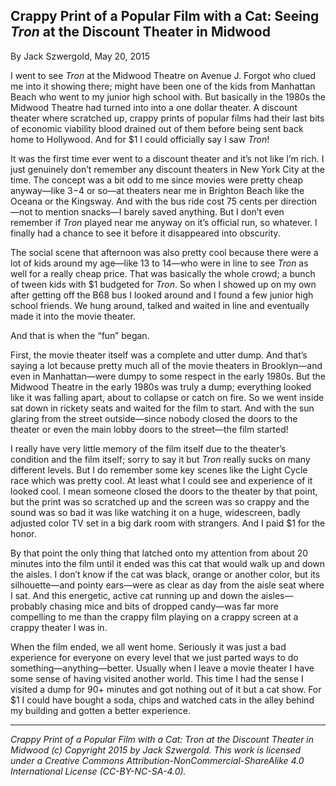 ## Crappy Print of a Popular Film with a Cat: Seeing *Tron* at the Discount Theater in Midwood

By Jack Szwergold, May 20, 2015

I went to see *Tron* at the Midwood Theatre on Avenue J. Forgot who clued me into it showing there; might have been one of the kids from Manhattan Beach who went to my junior high school with. But basically in the 1980s the Midwood Theatre had turned into into a one dollar theater. A discount theater where scratched up, crappy prints of popular films had their last bits of economic viability blood drained out of them before being sent back home to Hollywood. And for $1 I could officially say I saw *Tron*!

It was the first time ever went to a discount theater and it’s not like I’m rich. I just genuinely don’t remember any discount theaters in New York City at the time. The concept was a bit odd to me since movies were pretty cheap anyway—like $3-$4 or so—at theaters near me in Brighton Beach like the Oceana or the Kingsway. And with the bus ride cost 75 cents per direction—not to mention snacks—I barely saved anything. But I don’t even remember if *Tron* played near me anyway on it’s official run, so whatever. I finally had a chance to see it before it disappeared into obscurity.

The social scene that afternoon was also pretty cool because there were a lot of kids around my age—like 13 to 14—who were in line to see *Tron* as well for a really cheap price. That was basically the whole crowd; a bunch of tween kids with $1 budgeted for *Tron*. So when I showed up on my own after getting off the B68 bus I looked around and I found a few junior high school friends. We hung around, talked and waited in line and eventually made it into the movie theater.

And that is when the “fun” began.

First, the movie theater itself was a complete and utter dump. And that’s saying a lot because pretty much all of the movie theaters in Brooklyn—and even in Manhattan—were dumpy to some respect in the early 1980s. But the Midwood Theatre in the early 1980s was truly a dump; everything looked like it was falling apart, about to collapse or catch on fire. So we went inside sat down in rickety seats and waited for the film to start. And with the sun glaring from the street outside—since nobody closed the doors to the theater or even the main lobby doors to the street—the film started!

I really have very little memory of the film itself due to the theater’s condition and the film itself; sorry to say it but *Tron* really sucks on many different levels. But I do remember some key scenes like the Light Cycle race which was pretty cool. At least what I could see and experience of it looked cool. I mean someone closed the doors to the theater by that point, but the print was so scratched up and the screen was so crappy and the sound was so bad it was like watching it on a huge, widescreen, badly adjusted color TV set in a big dark room with strangers. And I paid $1 for the honor.

By that point the only thing that latched onto my attention from about 20 minutes into the film until it ended was this cat that would walk up and down the aisles. I don’t know if the cat was black, orange or another color, but its silhouette—and pointy ears—were as clear as day from the aisle seat where I sat. And this energetic, active cat running up and down the aisles—probably chasing mice and bits of dropped candy—was far more compelling to me than the crappy film playing on a crappy screen at a crappy theater I was in.

When the film ended, we all went home. Seriously it was just a bad experience for everyone on every level that we just parted ways to do something—anything—better. Usually when I leave a movie theater I have some sense of having visited another world. This time I had the sense I visited a dump for 90+ minutes and got nothing out of it but a cat show. For $1 I could have bought a soda, chips and watched cats in the alley behind my building and gotten a better experience.

***

*Crappy Print of a Popular Film with a Cat: Tron at the Discount Theater in Midwood (c) Copyright 2015 by Jack Szwergold. This work is licensed under a Creative Commons Attribution-NonCommercial-ShareAlike 4.0 International License (CC-BY-NC-SA-4.0).*